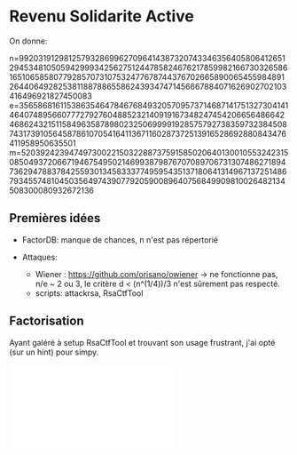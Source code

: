 # Revenu Solidarite Active

On donne:

n=9920319129812579328699627096414387320743346356405806412651294534810505942999342562751244785824676217859982166730326586165106585807792857073107532477678744376702665890065455984891264406492825381188788655862439347471456667884071626902702103416496921827450083
e=3565868161153863546478467684932057095737146871417513273041414640748956607772792760488523214091916734824745420665648664246862432151158496358789802325069999192857579273835973238450874317391056458786107054164113671160287372513916528692880843476411958950635501
m=5203924239474973002215032288737591585020640130010553242315085049372066719467549502146993879876707089706731307486271894736294788378425593013458333774959543513718064131496713725148679345574810450356497439077920590089640756849909810026482134508300080932672136

## Premières idées

- FactorDB: manque de chances, n n'est pas répertorié

- Attaques:
	- Wiener : https://github.com/orisano/owiener  -> ne fonctionne pas, n/e ~ 2 ou 3, le critère d < (n^(1/4))/3 n'est sûrement pas respecté.
	- scripts: attackrsa, RsaCtfTool

## Factorisation

Ayant galéré à setup RsaCtfTool et trouvant son usage frustrant, j'ai opté (sur un hint) pour simpy.

![](./solve.py)

